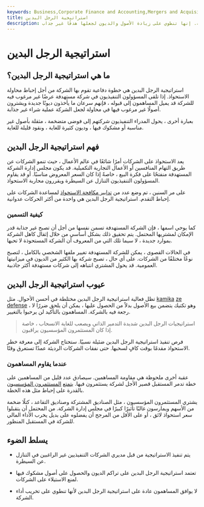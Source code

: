 ```yaml
---
keywords: Business,Corporate Finance and Accounting,Mergers and Acquisitions,M&amp;amp;A
title: استراتيجية الرجل البدين
description: استراتيجية الرجل البدين هي خطوة دفاعية ضد شراء الشركة. إنها تنطوي على زيادة الأصول والديون لجعلها هدفًا غير جذاب.
---
```


# استراتيجية الرجل البدين
## ما هي استراتيجية الرجل البدين؟

استراتيجية الرجل البدين هي خطوة دفاعية تقوم بها الشركة من أجل إحباط محاولة الاستحواذ. إذا تلقى المسؤولون التنفيذيون في شركة مستهدفة عرضًا غير مرغوب فيه للشركة قد يميل المساهمون إلى قبوله ، فإنهم سرعان ما يأخذون ديونًا جديدة ويشترون أصولًا غير مرغوب فيها في محاولة لجعل الشركة عملية شراء غير جذابة.

بعبارة أخرى ، يحول المدراء التنفيذيون شركتهم إلى فوضى متضخمة ، مثقلة بأصول غير مناسبة أو مشكوك فيها ، وديون كثيرة للغاية ، ونقود قليلة للغاية.

## فهم استراتيجية الرجل البدين

يعد الاستحواذ على الشركات أمرًا شائعًا في عالم الأعمال ، حيث تنمو الشركات عن طريق التهام المنافسين أو الأعمال التجارية التكميلية. قد يكون مجلس إدارة الشركة المستهدفة منفتحًا على فكرة البيع ، خاصةً إذا كان السعر المعروض مناسبًا. أو قد يقاوم المسؤولون التنفيذيون التنازل عن السيطرة ويقررون محاربة الاستحواذ.

على مر السنين ، تم وضع عدد من [تدابير مكافحة الاستحواذ](/anti-takeovermeasure) لمساعدة الشركات على إحباط التقدم. استراتيجية الرجل البدين هي واحدة من أكثر الحركات عدوانية.

### كيفية التسمين

كما يوحي اسمها ، فإن الشركة المستهدفة تسمن نفسها من أجل أن تصبح غير جذابة قدر الإمكان لمشتريها المحتمل. يتم تحقيق ذلك بشكل أساسي من خلال إثقال كاهل الشركة بموارد جديدة ، لا سيما تلك التي من المعروف أن الشركة المستحوذة لا تحبها.

في الحالات القصوى ، يمكن للشركة المستهدفة تغيير ملفها الشخصي بالكامل ، لتصبح نوعًا مختلفًا من الشركات. على أي حال ، تصبح شركة بها الكثير من الديون في ميزانيتها العمومية. قد يحول المشتري انتباهه إلى شركات مستهدفة أكثر جاذبية.

## عيوب استراتيجية الرجل البدين

تظل فعالية استراتيجية الرجل البدين مختلطة في أحسن الأحوال. مثل [kamika](/kamikaze-defense) [ze defense](/kamikaze-defense) ، وهو تكتيك يتضمن بيع الأصول بدلاً من الحصول عليها ، يمكن أن يلحق ضررًا لا رجعة فيه بالشركة. المساهمون بالتأكيد لن يرحبوا بالتغيير.

> استراتيجيات الرجل البدين شديدة التدمير الذاتي ويصعب للغاية الانسحاب ، خاصة إذا كان المستثمرون المؤسسيون يراقبون.

>

فرص تنفيذ استراتيجية الرجل البدين ضئيلة نسبيًا. ستحتاج الشركة إلى معرفة خطر الاستحواذ مقدمًا بوقت كافٍ لسحبها. حتى نفقات الشركات الرديئة عمدًا تستغرق وقتًا.

### عندما يقاوم المساهمون

عقبة أخرى ملحوظة هي مقاومة المساهمين. سيصادق عدد قليل من المساهمين على خطة تدمر المستقبل قصير الأجل لشركة يستثمرون فيها. [يتمتع](/institutionalinvestor) [المستثمرون المؤسسيون](/institutionalinvestor) بالقدرة على إحباط مثل هذه الخطة.

يشتري المستثمرون المؤسسيون ، مثل الصناديق المشتركة وصناديق التقاعد ، كتلًا ضخمة من الأسهم ويمارسون غالبًا تأثيرًا كبيرًا في مجلس إدارة الشركة. من المحتمل أن يتقبلوا سعر استحواذ لائق ، أو على الأقل من المرجح أن يفضلوه على بديل يخرب الأداء المالي للشركة في المستقبل المنظور.

## يسلط الضوء

- يتم تنفيذ الاستراتيجية من قبل مديري الشركات التنفيذيين غير الراغبين في التنازل عن السيطرة.

- تعتمد استراتيجية الرجل البدين على تراكم الديون والحصول على أصول مشكوك فيها لمنع الاستيلاء على الشركات.

- لا يوافق المساهمون عادة على استراتيجية الرجل البدين لأنها تنطوي على تخريب أداء الشركة.

